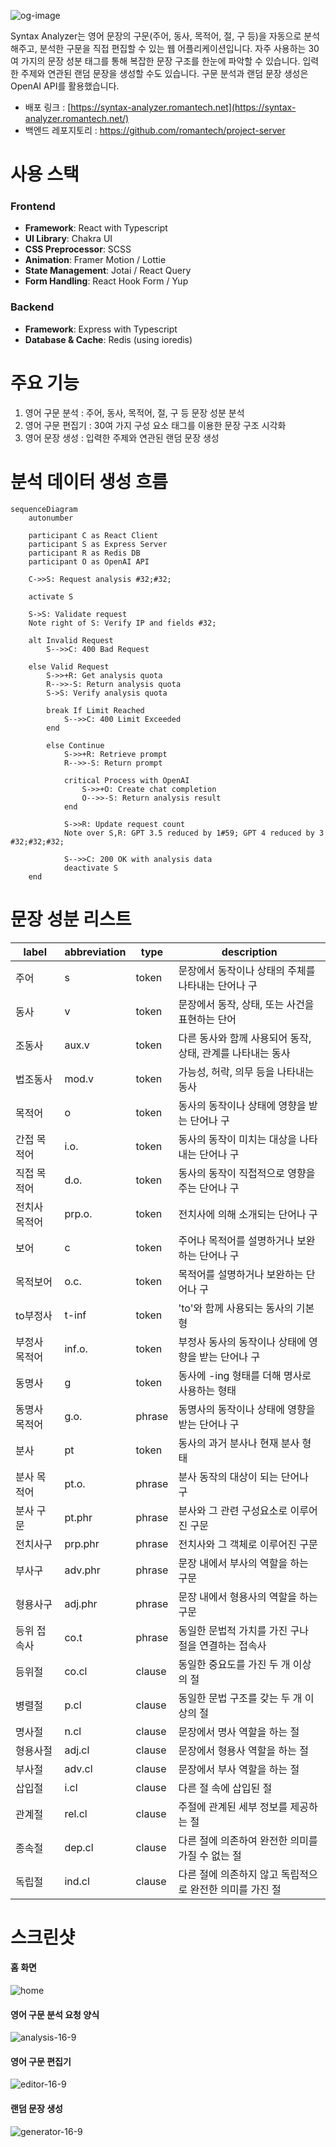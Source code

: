 ![og-image](https://github.com/romantech/syntax-analyzer/assets/8604840/747803a5-7670-4c18-99b8-07c4245b5312)

Syntax Analyzer는 영어 문장의 구문(주어, 동사, 목적어, 절, 구 등)을 자동으로 분석해주고, 분석한 구문을 직접 편집할 수 있는 웹 어플리케이션입니다. 자주 사용하는 30여 가지의 문장 성분 태그를 통해 복잡한 문장 구조를 한눈에 파악할 수 있습니다. 입력한 주제와 연관된 랜덤 문장을 생성할 수도 있습니다. 구문 분석과 랜덤 문장 생성은 OpenAI API를 활용했습니다.

- 배포 링크 : [https://syntax-analyzer.romantech.net](https://syntax-analyzer.romantech.net/)
- 백엔드 레포지토리 : https://github.com/romantech/project-server

# 사용 스택

### Frontend

- **Framework**: React with Typescript
- **UI Library**: Chakra UI
- **CSS Preprocessor**: SCSS
- **Animation**: Framer Motion / Lottie
- **State Management**: Jotai / React Query
- **Form Handling**: React Hook Form / Yup

### Backend

- **Framework**: Express with Typescript
- **Database & Cache**: Redis (using ioredis)

# 주요 기능

1. 영어 구문 분석 : 주어, 동사, 목적어, 절, 구 등 문장 성분 분석
2. 영어 구문 편집기 : 30여 가지 구성 요소 태그를 이용한 문장 구조 시각화
3. 영어 문장 생성 : 입력한 주제와 연관된 랜덤 문장 생성

# 분석 데이터 생성 흐름

```mermaid
sequenceDiagram
    autonumber

    participant C as React Client
    participant S as Express Server
    participant R as Redis DB
    participant O as OpenAI API

    C->>S: Request analysis #32;#32;

    activate S

    S->S: Validate request
    Note right of S: Verify IP and fields #32;

    alt Invalid Request
        S-->>C: 400 Bad Request

    else Valid Request
        S->>+R: Get analysis quota
        R-->>-S: Return analysis quota
        S->S: Verify analysis quota

        break If Limit Reached
            S-->>C: 400 Limit Exceeded
        end

        else Continue
            S->>+R: Retrieve prompt
            R-->>-S: Return prompt

            critical Process with OpenAI
                S->>+O: Create chat completion
                O-->>-S: Return analysis result
            end

            S->>R: Update request count
            Note over S,R: GPT 3.5 reduced by 1#59; GPT 4 reduced by 3 #32;#32;#32;

            S-->>C: 200 OK with analysis data
            deactivate S
    end
```

# 문장 성분 리스트

| label         | abbreviation | type   | description                                                |
| ------------- | ------------ | ------ | ---------------------------------------------------------- |
| 주어          | s            | token  | 문장에서 동작이나 상태의 주체를 나타내는 단어나 구         |
| 동사          | v            | token  | 문장에서 동작, 상태, 또는 사건을 표현하는 단어             |
| 조동사        | aux.v        | token  | 다른 동사와 함께 사용되어 동작, 상태, 관계를 나타내는 동사 |
| 법조동사      | mod.v        | token  | 가능성, 허락, 의무 등을 나타내는 동사                      |
| 목적어        | o            | token  | 동사의 동작이나 상태에 영향을 받는 단어나 구               |
| 간접 목적어   | i.o.         | token  | 동사의 동작이 미치는 대상을 나타내는 단어나 구             |
| 직접 목적어   | d.o.         | token  | 동사의 동작이 직접적으로 영향을 주는 단어나 구             |
| 전치사 목적어 | prp.o.       | token  | 전치사에 의해 소개되는 단어나 구                           |
| 보어          | c            | token  | 주어나 목적어를 설명하거나 보완하는 단어나 구              |
| 목적보어      | o.c.         | token  | 목적어를 설명하거나 보완하는 단어나 구                     |
| to부정사      | t-inf        | token  | 'to'와 함께 사용되는 동사의 기본형                         |
| 부정사 목적어 | inf.o.       | token  | 부정사 동사의 동작이나 상태에 영향을 받는 단어나 구        |
| 동명사        | g            | token  | 동사에 -ing 형태를 더해 명사로 사용하는 형태               |
| 동명사 목적어 | g.o.         | phrase | 동명사의 동작이나 상태에 영향을 받는 단어나 구             |
| 분사          | pt           | token  | 동사의 과거 분사나 현재 분사 형태                          |
| 분사 목적어   | pt.o.        | phrase | 분사 동작의 대상이 되는 단어나 구                          |
| 분사 구문     | pt.phr       | phrase | 분사와 그 관련 구성요소로 이루어진 구문                    |
| 전치사구      | prp.phr      | phrase | 전치사와 그 객체로 이루어진 구문                           |
| 부사구        | adv.phr      | phrase | 문장 내에서 부사의 역할을 하는 구문                        |
| 형용사구      | adj.phr      | phrase | 문장 내에서 형용사의 역할을 하는 구문                      |
| 등위 접속사   | co.t         | phrase | 동일한 문법적 가치를 가진 구나 절을 연결하는 접속사        |
| 등위절        | co.cl        | clause | 동일한 중요도를 가진 두 개 이상의 절                       |
| 병렬절        | p.cl         | clause | 동일한 문법 구조를 갖는 두 개 이상의 절                    |
| 명사절        | n.cl         | clause | 문장에서 명사 역할을 하는 절                               |
| 형용사절      | adj.cl       | clause | 문장에서 형용사 역할을 하는 절                             |
| 부사절        | adv.cl       | clause | 문장에서 부사 역할을 하는 절                               |
| 삽입절        | i.cl         | clause | 다른 절 속에 삽입된 절                                     |
| 관계절        | rel.cl       | clause | 주절에 관계된 세부 정보를 제공하는 절                      |
| 종속절        | dep.cl       | clause | 다른 절에 의존하여 완전한 의미를 가질 수 없는 절           |
| 독립절        | ind.cl       | clause | 다른 절에 의존하지 않고 독립적으로 완전한 의미를 가진 절   |

# 스크린샷

#### 홈 화면

![home](https://github.com/romantech/syntax-analyzer/assets/8604840/b09f7777-e0c9-48aa-9ad4-5de85e8eb106)

#### 영어 구문 분석 요청 양식

![analysis-16-9](https://github.com/romantech/syntax-analyzer/assets/8604840/1a2e169b-d4f8-4792-8816-be42cfb153f6)

#### 영어 구문 편집기

![editor-16-9](https://github.com/romantech/syntax-analyzer/assets/8604840/5eb8336b-fdc1-4ed0-aa0b-a88a7e576a57)

#### 랜덤 문장 생성

![generator-16-9](https://github.com/romantech/syntax-analyzer/assets/8604840/114fb4e4-e29a-4f65-a8c7-b9d963b39dbf)

